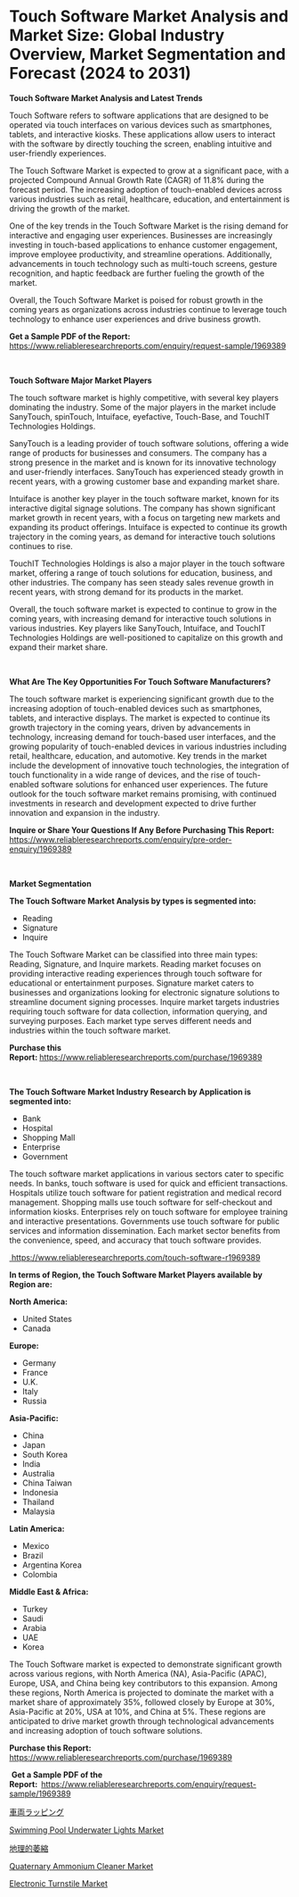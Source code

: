 <p><h1>Touch Software Market Analysis and Market Size: Global Industry Overview, Market Segmentation and Forecast (2024 to 2031)</h1></p><p><strong>Touch Software Market Analysis and Latest Trends</strong></p>
<p><p>Touch Software refers to software applications that are designed to be operated via touch interfaces on various devices such as smartphones, tablets, and interactive kiosks. These applications allow users to interact with the software by directly touching the screen, enabling intuitive and user-friendly experiences.</p><p>The Touch Software Market is expected to grow at a significant pace, with a projected Compound Annual Growth Rate (CAGR) of 11.8% during the forecast period. The increasing adoption of touch-enabled devices across various industries such as retail, healthcare, education, and entertainment is driving the growth of the market.</p><p>One of the key trends in the Touch Software Market is the rising demand for interactive and engaging user experiences. Businesses are increasingly investing in touch-based applications to enhance customer engagement, improve employee productivity, and streamline operations. Additionally, advancements in touch technology such as multi-touch screens, gesture recognition, and haptic feedback are further fueling the growth of the market.</p><p>Overall, the Touch Software Market is poised for robust growth in the coming years as organizations across industries continue to leverage touch technology to enhance user experiences and drive business growth.</p></p>
<p><strong>Get a Sample PDF of the Report:&nbsp;</strong> <a href="https://www.reliableresearchreports.com/enquiry/request-sample/1969389">https://www.reliableresearchreports.com/enquiry/request-sample/1969389</a></p>
<p>&nbsp;</p>
<p><strong>Touch Software Major Market Players</strong></p>
<p><p>The touch software market is highly competitive, with several key players dominating the industry. Some of the major players in the market include SanyTouch, spinTouch, Intuiface, eyefactive, Touch-Base, and TouchIT Technologies Holdings.</p><p>SanyTouch is a leading provider of touch software solutions, offering a wide range of products for businesses and consumers. The company has a strong presence in the market and is known for its innovative technology and user-friendly interfaces. SanyTouch has experienced steady growth in recent years, with a growing customer base and expanding market share.</p><p>Intuiface is another key player in the touch software market, known for its interactive digital signage solutions. The company has shown significant market growth in recent years, with a focus on targeting new markets and expanding its product offerings. Intuiface is expected to continue its growth trajectory in the coming years, as demand for interactive touch solutions continues to rise.</p><p>TouchIT Technologies Holdings is also a major player in the touch software market, offering a range of touch solutions for education, business, and other industries. The company has seen steady sales revenue growth in recent years, with strong demand for its products in the market.</p><p>Overall, the touch software market is expected to continue to grow in the coming years, with increasing demand for interactive touch solutions in various industries. Key players like SanyTouch, Intuiface, and TouchIT Technologies Holdings are well-positioned to capitalize on this growth and expand their market share.</p></p>
<p>&nbsp;</p>
<p><strong>What Are The Key Opportunities For Touch Software Manufacturers?</strong></p>
<p><p>The touch software market is experiencing significant growth due to the increasing adoption of touch-enabled devices such as smartphones, tablets, and interactive displays. The market is expected to continue its growth trajectory in the coming years, driven by advancements in technology, increasing demand for touch-based user interfaces, and the growing popularity of touch-enabled devices in various industries including retail, healthcare, education, and automotive. Key trends in the market include the development of innovative touch technologies, the integration of touch functionality in a wide range of devices, and the rise of touch-enabled software solutions for enhanced user experiences. The future outlook for the touch software market remains promising, with continued investments in research and development expected to drive further innovation and expansion in the industry.</p></p>
<p><strong>Inquire or Share Your Questions If Any Before Purchasing This Report:</strong> <a href="https://www.reliableresearchreports.com/enquiry/pre-order-enquiry/1969389">https://www.reliableresearchreports.com/enquiry/pre-order-enquiry/1969389</a></p>
<p>&nbsp;</p>
<p><strong>Market Segmentation</strong></p>
<p><strong>The Touch Software Market Analysis by types is segmented into:</strong></p>
<p><ul><li>Reading</li><li>Signature</li><li>Inquire</li></ul></p>
<p><p>The Touch Software Market can be classified into three main types: Reading, Signature, and Inquire markets. Reading market focuses on providing interactive reading experiences through touch software for educational or entertainment purposes. Signature market caters to businesses and organizations looking for electronic signature solutions to streamline document signing processes. Inquire market targets industries requiring touch software for data collection, information querying, and surveying purposes. Each market type serves different needs and industries within the touch software market.</p></p>
<p><strong>Purchase this Report:&nbsp;</strong><a href="https://www.reliableresearchreports.com/purchase/1969389">https://www.reliableresearchreports.com/purchase/1969389</a></p>
<p>&nbsp;</p>
<p><strong>The Touch Software Market Industry Research by Application is segmented into:</strong></p>
<p><ul><li>Bank</li><li>Hospital</li><li>Shopping Mall</li><li>Enterprise</li><li>Government</li></ul></p>
<p><p>The touch software market applications in various sectors cater to specific needs. In banks, touch software is used for quick and efficient transactions. Hospitals utilize touch software for patient registration and medical record management. Shopping malls use touch software for self-checkout and information kiosks. Enterprises rely on touch software for employee training and interactive presentations. Governments use touch software for public services and information dissemination. Each market sector benefits from the convenience, speed, and accuracy that touch software provides.</p></p>
<p><a href="https://www.reliableresearchreports.com/touch-software-r1969389">&nbsp;https://www.reliableresearchreports.com/touch-software-r1969389</a></p>
<p><strong>In terms of Region, the Touch Software Market Players available by Region are:</strong></p>
<p>
    <p> <strong> North America: </strong>
        <ul>
            <li>United States</li>
            <li>Canada</li>
        </ul>
        </p> 
    <p> <strong> Europe: </strong>
        <ul>
            <li>Germany</li>
            <li>France</li>
            <li>U.K.</li>
            <li>Italy</li>
            <li>Russia</li>
        </ul>
        </p> 
    <p> <strong> Asia-Pacific: </strong>
        <ul>
            <li>China</li>
            <li>Japan</li>
            <li>South Korea</li>
            <li>India</li>
            <li>Australia</li>
            <li>China Taiwan</li>
            <li>Indonesia</li>
            <li>Thailand</li>
            <li>Malaysia</li>
        </ul>
        </p> 
    <p> <strong> Latin America: </strong>
        <ul>
            <li>Mexico</li>
            <li>Brazil</li>
            <li>Argentina Korea</li>
            <li>Colombia</li>
        </ul>
        </p> 
    <p> <strong> Middle East & Africa: </strong>
        <ul>
            <li>Turkey</li>
            <li>Saudi</li>
            <li>Arabia</li>
            <li>UAE</li>
            <li>Korea</li>
        </ul>
    </p>
    </p>
<p><p>The Touch Software market is expected to demonstrate significant growth across various regions, with North America (NA), Asia-Pacific (APAC), Europe, USA, and China being key contributors to this expansion. Among these regions, North America is projected to dominate the market with a market share of approximately 35%, followed closely by Europe at 30%, Asia-Pacific at 20%, USA at 10%, and China at 5%. These regions are anticipated to drive market growth through technological advancements and increasing adoption of touch software solutions.</p></p>
<p><strong>Purchase this Report: </strong><a href="https://www.reliableresearchreports.com/purchase/1969389">https://www.reliableresearchreports.com/purchase/1969389</a></p>
<p>&nbsp;<strong>Get a Sample PDF of the Report:&nbsp;&nbsp;</strong><a href="https://www.reliableresearchreports.com/enquiry/request-sample/1969389">https://www.reliableresearchreports.com/enquiry/request-sample/1969389</a></p>
<p><strong></strong></p>
<p><p><a href="https://github.com/joaejkdzgyljvo6/Market-Research-Report-List-2/blob/main/123313025959.md">車両ラッピング</a></p><p><a href="https://www.linkedin.com/pulse/swimming-pool-underwater-lights-market-analysis-its-cagr-segmentation-qqrve?trackingId=VKQ%2BS%2BzmVDr1nHL%2FJGDF5w%3D%3D">Swimming Pool Underwater Lights Market</a></p><p><a href="https://github.com/JaydaWisoky2014/Market-Research-Report-List-1/blob/main/774230025963.md">地理的萎縮</a></p><p><a href="https://issuu.com/reportprime-2/docs/quaternary-ammonium-cleaner-market-size-2030.pptx">Quaternary Ammonium Cleaner Market</a></p><p><a href="https://www.linkedin.com/pulse/electronic-turnstile-market-share-evolution-growth-trends-ncdtc?trackingId=MfYYkGDFmR2RLU%2BCeSENMw%3D%3D">Electronic Turnstile Market</a></p></p>